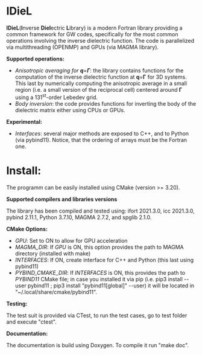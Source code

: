 # IDieL

**IDieL**(**I**nverse **Diel**ectric **L**ibrary) is a modern Fortran library providing a common framework for GW codes, specifically for the most common operations involving the inverse dielectric function. The code is parallelized via multithreading (OPENMP) and GPUs (via MAGMA library). 

**Supported operations:**
* _Anisotropic averaging for **q**=**Γ**_: the library contains functions for the computation of the inverse dielectric function at **q**=**Γ** for 3D systems. This last by numerically computing the anisotropic average in a small region (i.e. a small version of the reciprocal cell) centered around  **Γ** using a 131<sup>st</sup>-order Lebedev grid. 
* _Body inversion_: the code provides functions for inverting the body of the dielectric matrix either using CPUs or GPUs.

**Experimental:**
* _Interfaces_: several major methods are exposed to C++, and to Python (via pybind11). Notice, that the ordering of arrays must be the Fortran one.

# Install:

The programm can be easily installed using CMake (version >= 3.20).

**Supported compilers and libraries versions**

The library has been compiled and tested using: ifort 2021.3.0, icc 2021.3.0, pybind 2.11.1, Python 3.7.10, MAGMA 2.7.2, and spglib 2.1.0.

**CMake Options:**

* _GPU_: Set to ON to allow for GPU acceleration
* _MAGMA_DIR_: If _GPU_ is ON, this option provides the path to MAGMA directory (installed with make)
* _INTERFACES_: If ON, create interface for C++ and Python (this last using pybind11)  
* _PYBIND_CMAKE_DIR_: If _INTERFACES_ is ON, this provides the path to _PYBIND11_ CMake file; in case you installed it via pip (i.e. pip3 install --user pybind11
; pip3 install "pybind11[global]" --user) it will be located in "~/.local/share/cmake/pybind11".

**Testing:**

The test suit is provided via CTest, to run the test cases, go to test folder and execute "ctest".

**Documentation:**

The documentation is build using Doxygen. To compile it run "make doc".
